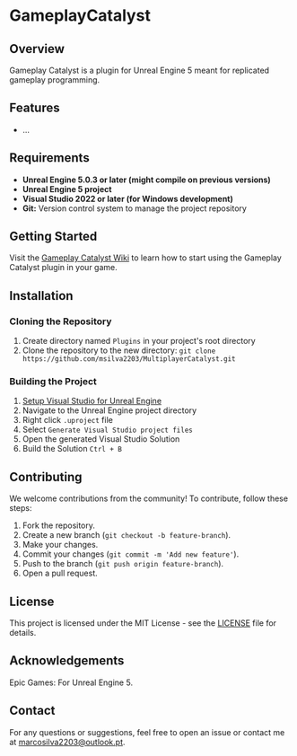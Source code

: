 # GameplayCatalyst

## Overview

Gameplay Catalyst is a plugin for Unreal Engine 5 meant for replicated gameplay programming.

## Features

- ...

## Requirements

- **Unreal Engine 5.0.3 or later (might compile on previous versions)**
- **Unreal Engine 5 project**
- **Visual Studio 2022 or later (for Windows development)**
- **Git:** Version control system to manage the project repository

## Getting Started

Visit the [Gameplay Catalyst Wiki](https://github.com/msilva2203/GameplayCatalyst/wiki) to learn how to start using the Gameplay Catalyst plugin in your game.

## Installation

### Cloning the Repository

1. Create directory named `Plugins` in your project's root directory
2. Clone the repository to the new directory: 
`git clone https://github.com/msilva2203/MultiplayerCatalyst.git`

### Building the Project

1. [Setup Visual Studio for Unreal Engine](https://docs.unrealengine.com/4.27/en-US/ProductionPipelines/DevelopmentSetup/VisualStudioSetup/)
2. Navigate to the Unreal Engine project directory
3. Right click `.uproject` file
4. Select `Generate Visual Studio project files`
5. Open the generated Visual Studio Solution
6. Build the Solution `Ctrl + B`

## Contributing

We welcome contributions from the community! To contribute, follow these steps:

1. Fork the repository.
2. Create a new branch (`git checkout -b feature-branch`).
3. Make your changes.
3. Commit your changes (`git commit -m 'Add new feature'`).
4. Push to the branch (`git push origin feature-branch`).
5. Open a pull request.

## License

This project is licensed under the MIT License - see the [LICENSE](LICENSE.txt) file for details.

## Acknowledgements

Epic Games: For Unreal Engine 5.

## Contact

For any questions or suggestions, feel free to open an issue or contact me at marcosilva2203@outlook.pt.
